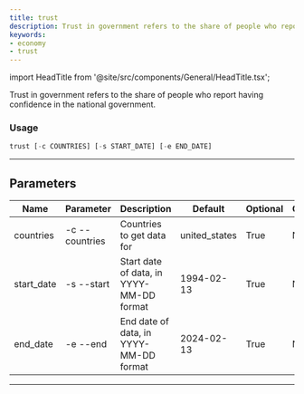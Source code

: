 ```yaml
---
title: trust
description: Trust in government refers to the share of people who report having confidence in the national government
keywords:
- economy
- trust
---
```


import HeadTitle from '@site/src/components/General/HeadTitle.tsx';

<HeadTitle title="economy /trust - Reference | OpenBB Terminal Docs" />

Trust in government refers to the share of people who report having confidence in the national government.

### Usage

```python wordwrap
trust [-c COUNTRIES] [-s START_DATE] [-e END_DATE]
```

---

## Parameters

| Name | Parameter | Description | Default | Optional | Choices |
| ---- | --------- | ----------- | ------- | -------- | ------- |
| countries | -c  --countries | Countries to get data for | united_states | True | None |
| start_date | -s  --start | Start date of data, in YYYY-MM-DD format | 1994-02-13 | True | None |
| end_date | -e  --end | End date of data, in YYYY-MM-DD format | 2024-02-13 | True | None |

---

